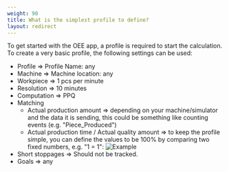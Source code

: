 ```yaml
---
weight: 90
title: What is the simplest profile to define?
layout: redirect
---
```


To get started with the OEE app, a profile is required to start the calculation. To create a very basic profile, the following settings can be used:
- Profile => Profile Name: any
- Machine => Machine location: any
- Workpiece => 1 pcs per minute
- Resolution => 10 minutes
- Computation => PPQ
- Matching
	- Actual production amount => depending on your machine/simulator and the data it is sending, this could be something like counting events (e.g. "Piece_Produced")
	- Actual production time / Actual quality amount => to keep the profile simple, you can define the values to be 100% by comparing two fixed numbers, e.g. "1 = 1":
![Example](/images/oee/faq/faq-actual-quality-amount.png)
- Short stoppages => Should not be tracked.
- Goals => any